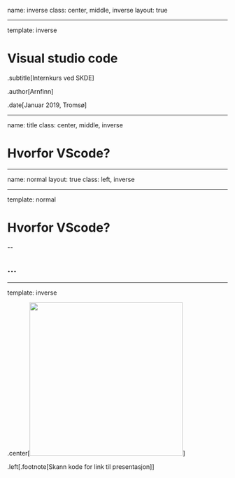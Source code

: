 name: inverse
class: center, middle, inverse
layout: true

---
template: inverse

# Visual studio code

.subtitle[Internkurs ved SKDE]

.author[Arnfinn]

.date[Januar 2019, Tromsø]

---
name: title
class: center, middle, inverse

# Hvorfor VScode?

---
name: normal
layout: true
class: left, inverse

---
template: normal

# Hvorfor VScode?

--

## ...

---

template: inverse

.center[<img id='barcode' 
            src="https://api.qrserver.com/v1/create-qr-code/?data=http://cicero.xyz/v2/remark/github/SKDE-Analyse/presentasjoner/master/\
sas_makro.md&amp;size=350x350" 
            alt="" 
            title="Presentasjonen" 
            width="350" 
            height="350" />]


.left[.footnote[Skann kode for link til presentasjon]]

